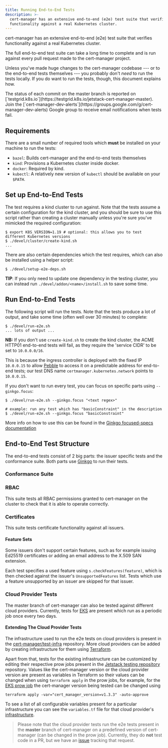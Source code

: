 ```yaml
---
title: Running End-to-End Tests
description: >-
  cert-manager has an extensive end-to-end (e2e) test suite that verifies
  functionality against a real Kubernetes cluster.
---
```


cert-manager has an extensive end-to-end (e2e) test suite that verifies
functionality against a real Kubernetes cluster.

The full end-to-end test suite can take a long time to complete and is run
against every pull request made to the cert-manager project.

Unless you've made huge changes to the cert-manager codebase --- or to the
end-to-end tests themselves --- you probably don't _need_ to run the tests
locally. If you do want to run the tests, though, this document explains how.

<div class="alert">
The status of each commit on the master
branch is reported on
[`testgrid.k8s.io`](https://testgrid.k8s.io/jetstack-cert-manager-master). Join
the
[`cert-manager-dev-alerts`](https://groups.google.com/g/cert-manager-dev-alerts)
Google group to receive email notifications when tests fail.
</div>

## Requirements

There are a small number of required tools which **must** be installed on your
machine to run the tests:

- `bazel`: Builds cert-manager and the end-to-end tests themselves
- `kind`: Provisions a Kubernetes cluster inside docker.
- `docker`: Required by kind.
- `kubectl`: A relatively new version of `kubectl` should be available on your
  `$PATH`.

## Set up End-to-End Tests

The test requires a kind cluster to run against. Note that the tests assume a
certain configuration for the kind cluster, and you should be sure to use this
script rather than creating a cluster manually unless you're sure you've
mimicked the required configuration:

```console
$ export K8S_VERSION=1.19 # optional: this allows you to test different Kubernetes versions
$ ./devel/cluster/create-kind.sh
...
```

There are also certain dependencies which the test requires, which can also be
installed using a helper script:

```console
$ ./devel/setup-e2e-deps.sh
```

**TIP**: If you only need to update one dependency in the testing cluster, you
can instead run `./devel/addon/<name>/install.sh` to save some time.

## Run End-to-End Tests

The following script will run the tests. Note that the tests produce a lot of
output, and take some time (often well over 30 minutes) to complete:

```console
$ ./devel/run-e2e.sh
... lots of output ...
```

**NB:** If you don't use `create-kind.sh` to create the kind cluster, the ACME
HTTP01 end-to-end tests will fail, as they require the 'service CIDR' to be set
to `10.0.0.0/16`.

This is because the ingress controller is deployed with the fixed IP `10.0.0.15`
to allow [Pebble](https://github.com/letsencrypt/pebble) to access it on a
predictable address for end-to-end tests; our test DNS name
`certmanager.kubernetes.network` points to `10.0.0.15`.

If you don't want to run every test, you can focus on specific parts using
`--ginkgo.focus`:

```console
$ ./devel/run-e2e.sh --ginkgo.focus "<text regex>"

# example: run any test which has "basicConstraint" in the description
$ ./devel/run-e2e.sh --ginkgo.focus "basicConstraint"
```

More info on how to use this can be found in the
[Ginkgo focused-specs documentation](https://onsi.github.io/ginkgo/#focused-specs)

## End-to-End Test Structure

The end-to-end tests consist of 2 big parts: the issuer specific tests and the
conformance suite. Both parts use
[Ginkgo](https://onsi.github.io/ginkgo/#getting-ginkgo) to run their tests.

### Conformance Suite

### RBAC

This suite tests all RBAC permissions granted to cert-manager on the cluster to
check that it is able to operate correctly.

### Certificates

This suite tests certificate functionality against all issuers.

#### Feature Sets

Some issuers don't support certain features, such as for example issuing Ed25519
certificates or adding an email address to the X.509 SAN extension.

Each test specifies a used feature using `s.checkFeatures(feature)`, which is
then checked against the issuer's `UnsupportedFeatures` list. Tests which use a
feature unsupported by an issuer are skipped for that issuer.

### Cloud Provider Tests

The master branch of cert-manager can also be tested against different cloud
providers. Currently, tests for [EKS](https://aws.amazon.com/eks/) are present
which run as a periodic job once every two days.

#### Extending The Cloud Provider Tests

The infrastructure used to run the e2e tests on cloud providers is present in
the [cert-manager/test-infra](https://github.com/cert-manager/test-infra)
repository. More cloud providers can be added by creating infrastructure for
them using [Terraform](https://www.terraform.io/).

Apart from that, tests for the existing infrastructure can be customized by
editing their respective prow jobs present in the
[Jetstack testing repository](https://github.com/jetstack/testing/tree/master/config/jobs/cert-manager)
repository. Values like the cert-manager version or the cloud provider version
are present as variables in Terraform so their values can be changed when using
`terraform apply` in the prow jobs, for example, for the
[EKS prow job](https://github.com/jetstack/testing/blob/master/config/jobs/cert-manager/cert-manager-periodics.yaml#L524)
the cert-manager version being tested can be changed using

```
terraform apply -var="cert_manager_version=v1.3.3" -auto-approve
```

To see a list of all configurable variables present for a particular
infrastructure you can see the `variables.tf` file for that cloud provider's
[infrastructure](https://github.com/cert-manager/test-infra).

> Please note that the cloud provider tests run the e2e tests present in the
> **master** branch of cert-manager on a predefined version of cert-manager (can
> be changed in the prow job). Currently, they do **not** test code in a PR, but
> we have an [issue](https://github.com/jetstack/cert-manager/issues/4349)
> tracking that request.

